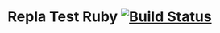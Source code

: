 # Repla Test Ruby [![Build Status](https://travis-ci.org/repla-app/repla-test-ruby.svg?branch=master)](https://travis-ci.org/repla-app/repla-test-ruby)
